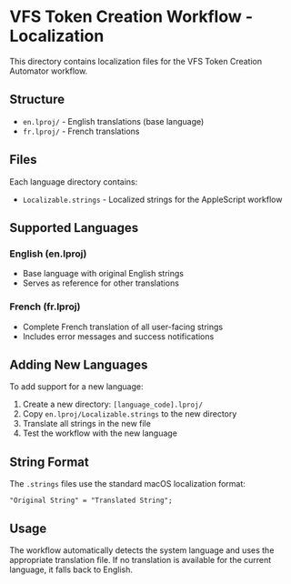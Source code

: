 # VFS Token Creation Workflow - Localization

This directory contains localization files for the VFS Token Creation Automator workflow.

## Structure

- `en.lproj/` - English translations (base language)
- `fr.lproj/` - French translations

## Files

Each language directory contains:
- `Localizable.strings` - Localized strings for the AppleScript workflow

## Supported Languages

### English (en.lproj)
- Base language with original English strings
- Serves as reference for other translations

### French (fr.lproj)
- Complete French translation of all user-facing strings
- Includes error messages and success notifications

## Adding New Languages

To add support for a new language:

1. Create a new directory: `[language_code].lproj/`
2. Copy `en.lproj/Localizable.strings` to the new directory
3. Translate all strings in the new file
4. Test the workflow with the new language

## String Format

The `.strings` files use the standard macOS localization format:
```
"Original String" = "Translated String";
```

## Usage

The workflow automatically detects the system language and uses the appropriate translation file. If no translation is available for the current language, it falls back to English.
